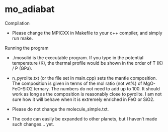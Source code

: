 # mo_adiabat

Compilation 
 - Please change the MPICXX in Makefile to your c++ compiler, and simply run make.

Running the program
- ./mosolid is the executable program. If you type in the potential temperature (K), the thermal profile would be shown in the order of T (K) / P (GPa). 
- n_pyrolite.txt (or the file set in main.cpp) sets the mantle composition. The composition is given in terms of the mol ratio (not wt%) of MgO-FeO-SiO2 ternary. The numbers do not need to add up to 100. It should work as long as the composition is reasonably close to pyrolite. I am not sure how it will behave when it is extremely enriched in FeO or SiO2.
- Please do not change the molecule_simple.txt. 

- The code can easily be expanded to other planets, but I haven’t made such changes… yet. 
